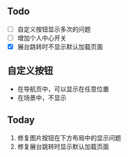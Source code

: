 ## Todo

- [ ] 自定义按钮显示多次的问题
- [ ] 增加个人中心开关
- [x] 展台跳转时不显示默认加载页面

## 自定义按钮

- 在导航页中，可以显示在任意位置
- 在场景中，不显示

## Today

1. 修复图片按钮在下方布局中的显示问题
2. 修复展台跳转时显示默认加载页面
